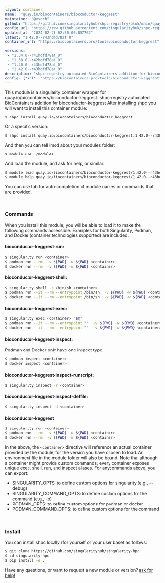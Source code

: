 ```yaml
---
layout: container
name:  "quay.io/biocontainers/bioconductor-keggrest"
maintainer: "@vsoch"
github: "https://github.com/singularityhub/shpc-registry/blob/main/quay.io/biocontainers/bioconductor-keggrest/container.yaml"
config_url: "https://raw.githubusercontent.com/singularityhub/shpc-registry/main/quay.io/biocontainers/bioconductor-keggrest/container.yaml"
updated_at: "2024-02-26 02:50:06.857762"
latest: "1.42.0--r43hdfd78af_0"
container_url: "https://biocontainers.pro/tools/bioconductor-keggrest"

versions:
 - "1.34.0--r41hdfd78af_0"
 - "1.38.0--r42hdfd78af_0"
 - "1.40.0--r43hdfd78af_0"
 - "1.42.0--r43hdfd78af_0"
description: "shpc-registry automated BioContainers addition for bioconductor-keggrest"
config: {"url": "https://biocontainers.pro/tools/bioconductor-keggrest", "maintainer": "@vsoch", "description": "shpc-registry automated BioContainers addition for bioconductor-keggrest", "latest": {"1.42.0--r43hdfd78af_0": "sha256:8082d218c0d57a597257bbe6c0a58b522d0c03209b74a44f98abbe8b4490e341"}, "tags": {"1.34.0--r41hdfd78af_0": "sha256:b5b872a18bcedcf11f91df10d95a83152d26d2235a051f9ec1d153be003894a4", "1.38.0--r42hdfd78af_0": "sha256:4e46144e74744e81b4df3eb2ff5cccffef8c531afcfc19ee8b4911ee5ba7e435", "1.40.0--r43hdfd78af_0": "sha256:ce63afe899708c407c53864ff90d830ba997b0e7b56bce00bae5962667fb77e9", "1.42.0--r43hdfd78af_0": "sha256:8082d218c0d57a597257bbe6c0a58b522d0c03209b74a44f98abbe8b4490e341"}, "docker": "quay.io/biocontainers/bioconductor-keggrest"}
---
```


This module is a singularity container wrapper for quay.io/biocontainers/bioconductor-keggrest.
shpc-registry automated BioContainers addition for bioconductor-keggrest
After [installing shpc](#install) you will want to install this container module:


```bash
$ shpc install quay.io/biocontainers/bioconductor-keggrest
```

Or a specific version:

```bash
$ shpc install quay.io/biocontainers/bioconductor-keggrest:1.42.0--r43hdfd78af_0
```

And then you can tell lmod about your modules folder:

```bash
$ module use ./modules
```

And load the module, and ask for help, or similar.

```bash
$ module load quay.io/biocontainers/bioconductor-keggrest/1.42.0--r43hdfd78af_0
$ module help quay.io/biocontainers/bioconductor-keggrest/1.42.0--r43hdfd78af_0
```

You can use tab for auto-completion of module names or commands that are provided.

<br>

### Commands

When you install this module, you will be able to load it to make the following commands accessible.
Examples for both Singularity, Podman, and Docker (container technologies supported) are included.

#### bioconductor-keggrest-run:

```bash
$ singularity run <container>
$ podman run --rm  -v ${PWD} -w ${PWD} <container>
$ docker run --rm  -v ${PWD} -w ${PWD} <container>
```

#### bioconductor-keggrest-shell:

```bash
$ singularity shell -s /bin/sh <container>
$ podman run --it --rm --entrypoint /bin/sh  -v ${PWD} -w ${PWD} <container>
$ docker run --it --rm --entrypoint /bin/sh  -v ${PWD} -w ${PWD} <container>
```

#### bioconductor-keggrest-exec:

```bash
$ singularity exec <container> "$@"
$ podman run --it --rm --entrypoint ""  -v ${PWD} -w ${PWD} <container> "$@"
$ docker run --it --rm --entrypoint ""  -v ${PWD} -w ${PWD} <container> "$@"
```

#### bioconductor-keggrest-inspect:

Podman and Docker only have one inspect type.

```bash
$ podman inspect <container>
$ docker inspect <container>
```

#### bioconductor-keggrest-inspect-runscript:

```bash
$ singularity inspect -r <container>
```

#### bioconductor-keggrest-inspect-deffile:

```bash
$ singularity inspect -d <container>
```



#### bioconductor-keggrest

```bash
$ singularity run <container>
$ podman run --rm  -v ${PWD} -w ${PWD} <container>
$ docker run --rm  -v ${PWD} -w ${PWD} <container>
```


In the above, the `<container>` directive will reference an actual container provided
by the module, for the version you have chosen to load. An environment file in the
module folder will also be bound. Note that although a container
might provide custom commands, every container exposes unique exec, shell, run, and
inspect aliases. For anycommands above, you can export:

 - SINGULARITY_OPTS: to define custom options for singularity (e.g., --debug)
 - SINGULARITY_COMMAND_OPTS: to define custom options for the command (e.g., -b)
 - PODMAN_OPTS: to define custom options for podman or docker
 - PODMAN_COMMAND_OPTS: to define custom options for the command

<br>

### Install

You can install shpc locally (for yourself or your user base) as follows:

```bash
$ git clone https://github.com/singularityhub/singularity-hpc
$ cd singularity-hpc
$ pip install -e .
```

Have any questions, or want to request a new module or version? [ask for help!](https://github.com/singularityhub/singularity-hpc/issues)